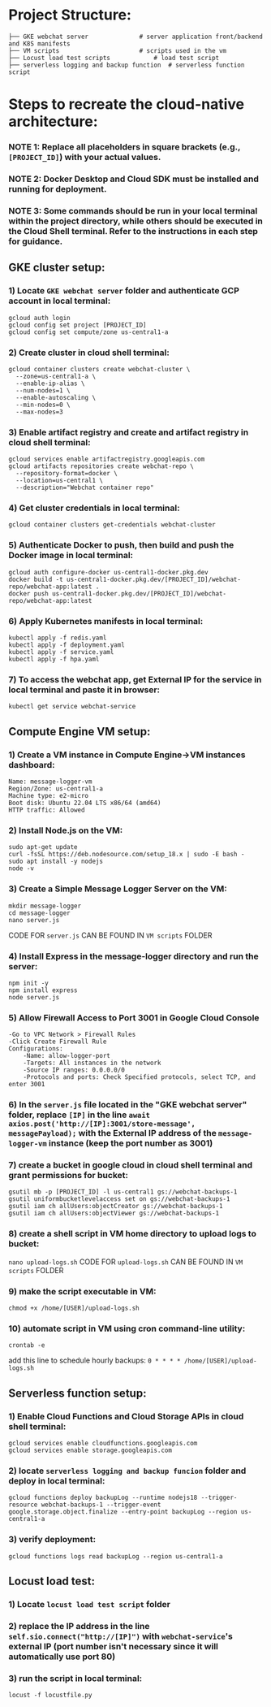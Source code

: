 
# Project Structure:
```
├── GKE webchat server				# server application front/backend and K8S manifests
├── VM scripts         				# scripts used in the vm
├── Locust load test scripts       		# load test script
├── serverless logging and backup function	# serverless function script
```

# Steps to recreate the cloud-native architecture:

### NOTE 1: Replace all placeholders in square brackets (e.g., `[PROJECT_ID]`) with your actual values.
### NOTE 2: Docker Desktop and Cloud SDK must be installed and running for deployment.
### NOTE 3: Some commands should be run in your local terminal within the project directory, while others should be executed in the Cloud Shell terminal. Refer to the instructions in each step for guidance.

## GKE cluster setup:

### 1) Locate `GKE webchat server` folder and authenticate GCP account in local terminal:
```
gcloud auth login
gcloud config set project [PROJECT_ID] 
gcloud config set compute/zone us-central1-a 
```

### 2) Create cluster in cloud shell terminal:
```
gcloud container clusters create webchat-cluster \
  --zone=us-central1-a \
  --enable-ip-alias \
  --num-nodes=1 \
  --enable-autoscaling \
  --min-nodes=0 \
  --max-nodes=3
```

### 3) Enable artifact registry and create and artifact registry in cloud shell terminal:
```
gcloud services enable artifactregistry.googleapis.com
gcloud artifacts repositories create webchat-repo \
  --repository-format=docker \
  --location=us-central1 \
  --description="Webchat container repo"
```

### 4) Get cluster credentials in local terminal:
`gcloud container clusters get-credentials webchat-cluster`

### 5) Authenticate Docker to push, then build and push the Docker image in local terminal:
```
gcloud auth configure-docker us-central1-docker.pkg.dev
docker build -t us-central1-docker.pkg.dev/[PROJECT_ID]/webchat-repo/webchat-app:latest .
docker push us-central1-docker.pkg.dev/[PROJECT_ID]/webchat-repo/webchat-app:latest
```

### 6) Apply Kubernetes manifests in local terminal:
```
kubectl apply -f redis.yaml
kubectl apply -f deployment.yaml
kubectl apply -f service.yaml
kubectl apply -f hpa.yaml
```

### 7) To access the webchat app, get External IP for the service in local terminal and paste it in browser:
`kubectl get service webchat-service`



## Compute Engine VM setup:

### 1) Create a VM instance in Compute Engine->VM instances dashboard:
```
Name: message-logger-vm
Region/Zone: us-central1-a
Machine type: e2-micro
Boot disk: Ubuntu 22.04 LTS x86/64 (amd64)
HTTP traffic: Allowed
```

### 2) Install Node.js on the VM:
```
sudo apt-get update
curl -fsSL https://deb.nodesource.com/setup_18.x | sudo -E bash -
sudo apt install -y nodejs
node -v
```

### 3) Create a Simple Message Logger Server on the VM:
```
mkdir message-logger
cd message-logger
nano server.js
```
CODE FOR `server.js` CAN BE FOUND IN `VM scripts` FOLDER

### 4) Install Express in the message-logger directory and run the server:
```
npm init -y
npm install express
node server.js
```

### 5) Allow Firewall Access to Port 3001 in Google Cloud Console
```
-Go to VPC Network > Firewall Rules
-Click Create Firewall Rule
Configurations:
	-Name: allow-logger-port
	-Targets: All instances in the network
	-Source IP ranges: 0.0.0.0/0
	-Protocols and ports: Check Specified protocols, select TCP, and enter 3001
```

### 6) In the `server.js` file located in the "GKE webchat server" folder, replace `[IP]` in the line `await axios.post('http://[IP]:3001/store-message', messagePayload);` with the External IP address of the `message-logger-vm` instance (keep the port number as 3001)

### 7) create a bucket in google cloud in cloud shell terminal and grant permissions for bucket:
```
gsutil mb -p [PROJECT_ID] -l us-central1 gs://webchat-backups-1
gsutil uniformbucketlevelaccess set on gs://webchat-backups-1
gsutil iam ch allUsers:objectCreator gs://webchat-backups-1
gsutil iam ch allUsers:objectViewer gs://webchat-backups-1
```

### 8) create a shell script in VM home directory to upload logs to bucket:
`nano upload-logs.sh`
CODE FOR `upload-logs.sh` CAN BE FOUND IN `VM scripts` FOLDER


### 9) make the script executable in VM:
`chmod +x /home/[USER]/upload-logs.sh`

### 10) automate script in VM using cron command-line utility:
`crontab -e`

add this line to schedule hourly backups: 
`0 * * * * /home/[USER]/upload-logs.sh`



## Serverless function setup:

### 1) Enable Cloud Functions and Cloud Storage APIs in cloud shell terminal:
```
gcloud services enable cloudfunctions.googleapis.com
gcloud services enable storage.googleapis.com
```

### 2) locate `serverless logging and backup funcion` folder and deploy in local terminal:
```
gcloud functions deploy backupLog --runtime nodejs18 --trigger-resource webchat-backups-1 --trigger-event google.storage.object.finalize --entry-point backupLog --region us-central1-a
```

### 3) verify deployment:
`gcloud functions logs read backupLog --region us-central1-a`



## Locust load test:

### 1) Locate `locust load test script` folder

### 2) replace the IP address in the line `self.sio.connect("http://[IP]")` with `webchat-service`'s external IP (port number isn't necessary since it will automatically use port 80)

### 3) run the script in local terminal:
`locust -f locustfile.py`
